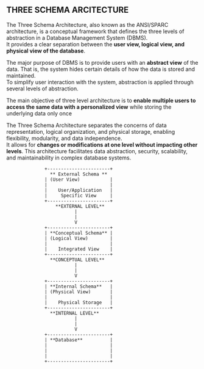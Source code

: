 ## THREE SCHEMA ARCITECTURE

The Three Schema Architecture, also known as the ANSI/SPARC architecture, is a conceptual framework that defines the three levels of abstraction in a Database Management System (DBMS). <br>
It provides a clear separation between the **user view, logical view, and physical view of the database**.

The major purpose of DBMS is to provide users with an **abstract view** of the data. That is, the system hides certain details of how the data is stored and maintained. <br>
To simplify user interaction with the system, abstraction is applied through several levels of abstraction.

The main objective of three level architecture is to **enable multiple users to access the same data with a personalized view** while storing the underlying data only once

The Three Schema Architecture separates the concerns of data representation, logical organization, and physical storage, enabling flexibility, modularity, and data independence. <br>
It allows for **changes or modifications at one level without impacting other levels**. This architecture facilitates data abstraction, security, scalability, and maintainability in complex database systems.

                  +-----------------------+
                    ** External Schema **   
                  | (User View)           |
                  |                       |
                  |    User/Application   |
                  |     Specific View     |
                  +-----------------------+
                      **EXTERNAL LEVEL**
                             |
                             |
                             V
                  +-----------------------+
                  | **Conceptual Schema** |
                  | (Logical View)        |
                  |                       |
                  |    Integrated View    |
                  +-----------------------+
                    **CONCEPTUAL LEVEL**
                             |
                             |
                             V
                  +-----------------------+
                  | **Internal Schema**   |
                  | (Physical View)       |
                  |                       |
                  |    Physical Storage   |
                  +-----------------------+
                    **INTERNAL LEVEL**
                             |
                             |
                             V
                  +-----------------------+
                  | **Database**          |
                  |                       |
                  |                       |
                  |                       |
                  +-----------------------+

